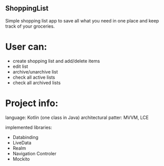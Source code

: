 ## ShoppingList
Simple shopping list app to save all what you need in one place and keep track of your groceries.

# User can:
- create shopping list and add/delete items
- edit list
- archive/unarchive list
- check all active lists
- check all archived lists

# Project info:
language: Kotlin (one class in Java) 
architectural patter: MVVM, LCE

implemented libraries: 
- Databinding
- LiveData
- Realm 
- Navigation Controler 
- Mockito
